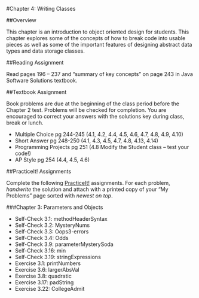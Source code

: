#Chapter 4: Writing Classes

##Overview

This chapter is an introduction to object oriented design for students.  This chapter explores some of the concepts of how to break code into usable pieces as well as some of the important features of designing abstract data types and data storage classes. 

##Reading Assignment 

Read pages 196 – 237 and “summary of key concepts” on page 243 in Java Software Solutions textbook.   

##Textbook Assignment 

Book problems are due at the beginning of the class period before the Chapter 2 test.  Problems will be checked for completion.  You are encouraged to correct your answers with the solutions key during class, break or lunch.

*	Multiple Choice pg 244-245 (4.1, 4.2, 4.4, 4.5, 4.6, 4.7, 4.8, 4.9, 4.10) 
*	Short Answer pg 248-250 (4.1, 4.3, 4.5, 4.7, 4.8, 4.13, 4.14)
*	Programming Projects pg 251 (4.8 Modify the Student class – test your code!)
*	AP Style pg 254 (4.4, 4.5, 4.6)

##PracticeIt! Assignments

Complete the following [PracticeIt!](http://practiceit.cs.washington.edu/practiceit/index.jsp) assignments.  For each problem, *handwrite* the solution and attach with a printed copy of your “My Problems” page sorted with *newest on top*.
 
###Chapter 3: Parameters and Objects
 
* Self-Check 3.1: methodHeaderSyntax 
* Self-Check 3.2: MysteryNums
* Self-Check 3.3: Oops3-errors  
* Self-Check 3.4: Odds
* Self-Check 3.9: parameterMysterySoda
* Self-Check 3.16: min
* Self-Check 3.19: stringExpressions
* Exercise 3.1: printNumbers  
* Exercise 3.6: largerAbsVal
* Exercise 3.8: quadratic
* Exercise 3.17: padString
* Exercise 3.22: CollegeAdmit

